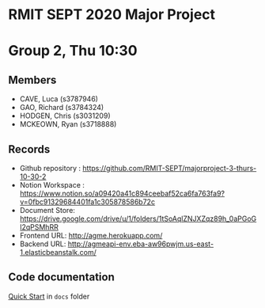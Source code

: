 # RMIT SEPT 2020 Major Project

# Group 2, Thu 10:30

## Members
* CAVE, Luca (s3787946)
* GAO, Richard (s3784324)
* HODGEN, Chris (s3031209)
* MCKEOWN, Ryan (s3718888)

## Records

* Github repository : https://github.com/RMIT-SEPT/majorproject-3-thurs-10-30-2
* Notion Workspace : https://www.notion.so/a09420a41c894ceebaf52ca6fa763fa9?v=0fbc91329684401fa1c305878586b72c
* Document Store: https://drive.google.com/drive/u/1/folders/1tSoAqlZNJXZqz89h_0aPGoGl2qPSMhRR
* Frontend URL: http://agme.herokuapp.com/
* Backend URL: http://agmeapi-env.eba-aw96pwjm.us-east-1.elasticbeanstalk.com/


## Code documentation

[Quick Start](/docs/README.md) in `docs` folder

